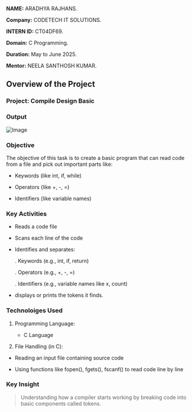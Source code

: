 **NAME:** ARADHYA RAJHANS.

**Company:** CODETECH IT SOLUTIONS.

**INTERN ID:** CT04DF69.

**Domain:** C Programming.

**Duration:** May to June 2025.

**Mentor:** NEELA SANTHOSH KUMAR.

## Overview of the Project

### Project: Compile Design Basic

### Output
![Image](https://github.com/user-attachments/assets/aff0df5a-bd8d-462e-a350-3ee96eea69ef)

### Objective
 The objective of this task is to create a basic program that can read code from a file and pick out important parts like:

 - Keywords (like int, if, while)

 - Operators (like +, -, =)

 - Identifiers (like variable names)


### Key Activities

  - Reads a code file

  - Scans each line of the code

  - Identifies and separates:

    . Keywords (e.g., int, if, return)

    . Operators (e.g., +, -, =)

    . Identifiers (e.g., variable names like x, count)

  - displays or prints the tokens it finds.

### Technoloiges Used
1. Programming Language:

   - C Language 

 2. File Handling (in C):

   - Reading an input file containing source code

   - Using functions like fopen(), fgets(), fscanf() to read code line by line

### Key Insight 
> Understanding how a compiler starts working by breaking code into basic components called tokens.



  




